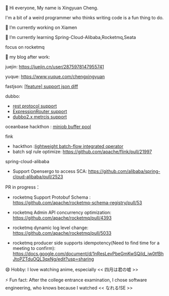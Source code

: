 👋 Hi everyone, My name is Xingyuan Cheng.

I'm a bit of a weird programmer who thinks writing code is a fun thing to do.

 🔭 I’m currently working on Xiamen
 
 🌱 I’m currently learning Spring-Cloud-Alibaba,Rocketmq,Seata
 
 focus on rocketmq 

👯 my blog after work:

juejin: https://juejin.cn/user/2875978147955741

yuque: https://www.yuque.com/chengxingyuan

fastjson: [[feature] support json diff](https://github.com/alibaba/fastjson2/pull/1036)

dubbo: 
   - [rest protocol support](https://github.com/apache/dubbo-go/pull/1855)
   - [ExpressionRouter support](https://github.com/apache/dubbo/pull/11299)
   - [dubbo2.x metrcis support](https://github.com/apache/dubbo/issues/11276)

oceanbase hackthon : [miniob buffer pool](https://github.com/mattisonchao/miniob/commit/928234b42553fe00f66fce0eab2a45e6a6f803be)

fink 
- hackthon :[lightweight batch-flow integrated operator](https://github.com/flink-china/flink-forward-asia-hackathon-2021/issues/6)
- batch sql rule optimize: https://github.com/apache/flink/pull/21997

spring-cloud-alibaba
- Support Opensergo to access SCA: https://github.com/alibaba/spring-cloud-alibaba/pull/2523

PR in progress：

- rocketmq Support Protobuf Schema : https://github.com/apache/rocketmq-schema-registry/pull/53

- rocketmq Admin API concurrency optimization: https://github.com/apache/rocketmq/pull/4393

- rocketmq dynamic log level change: https://github.com/apache/rocketmq/pull/5033

- rocketmq producer side supports idempotency(Need to find time for a meeting to confirm): https://docs.google.com/document/d/1nResLevPbeGmKwSQiId_jw0tfBhJtoPZTduOQL3qxNg/edit?usp=sharing

😄 Hobby: I love watching anime, especially  << 四月は君の嘘 >>
 
⚡ Fun fact: After the college entrance examination, I chose software engineering, who knows because I watched << なれる!SE >>
